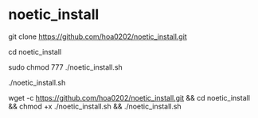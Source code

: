# noetic_install

git clone https://github.com/hoa0202/noetic_install.git

cd noetic_install

sudo chmod 777 ./noetic_install.sh

./noetic_install.sh


wget -c https://github.com/hoa0202/noetic_install.git && cd noetic_install && chmod +x ./noetic_install.sh && ./noetic_install.sh
